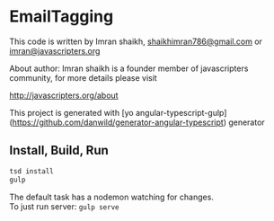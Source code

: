 # EmailTagging

This code is written by Imran shaikh, <shaikhimran786@gmail.com> or <imran@javascripters.org>

About author:  Imran shaikh is a founder member of javascripters community, for more details please visit

http://javascripters.org/about

This project is generated with [yo angular-typescript-gulp] (https://github.com/danwild/generator-angular-typescript)
generator

## Install, Build, Run

```bash
tsd install
gulp
```

The default task has a nodemon watching for changes.<br/>
To just run server: `gulp serve`